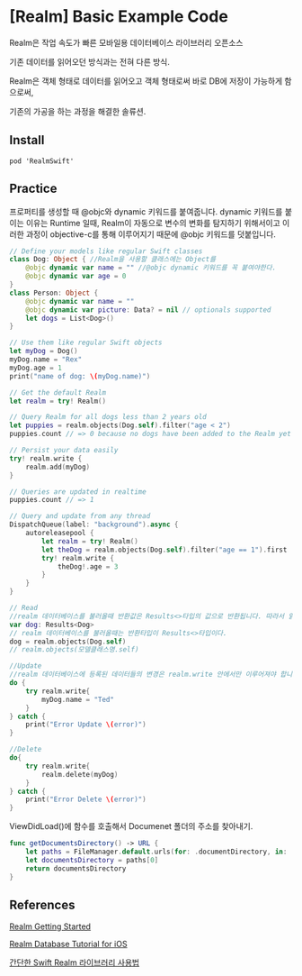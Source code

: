# [Realm] Basic Example Code

Realm은 작업 속도가 빠른 모바일용 데이터베이스 라이브러리 오픈소스

기존 데이터를 읽어오던 방식과는 전혀 다른 방식.

Realm은 객체 형태로 데이터를 읽어오고 객체 형태로써 바로 DB에 저장이 가능하게 함으로써,

기존의 가공을 하는 과정을 해결한 솔류션.

## Install

```pod
pod 'RealmSwift'
```

## Practice

프로퍼티를 생성할 때 @objc와 dynamic 키워드를 붙여줍니다. dynamic 키워드를 붙이는 이유는 Runtime 일때, Realm이 자동으로 변수의 변화를 탐지하기 위해서이고 이러한 과정이 objective-c를 통해 이루어지기 때문에 @objc 키워드를 덧붙입니다.

```swift
// Define your models like regular Swift classes
class Dog: Object { //Realm을 사용할 클래스에는 Object를
    @objc dynamic var name = "" //@objc dynamic 키워드를 꼭 붙여야한다. 
    @objc dynamic var age = 0
}
class Person: Object {
    @objc dynamic var name = ""
    @objc dynamic var picture: Data? = nil // optionals supported
    let dogs = List<Dog>()
}

// Use them like regular Swift objects
let myDog = Dog()
myDog.name = "Rex"
myDog.age = 1
print("name of dog: \(myDog.name)")

// Get the default Realm
let realm = try! Realm()

// Query Realm for all dogs less than 2 years old
let puppies = realm.objects(Dog.self).filter("age < 2")
puppies.count // => 0 because no dogs have been added to the Realm yet

// Persist your data easily
try! realm.write {
    realm.add(myDog)
}

// Queries are updated in realtime
puppies.count // => 1

// Query and update from any thread
DispatchQueue(label: "background").async {
    autoreleasepool {
        let realm = try! Realm()
        let theDog = realm.objects(Dog.self).filter("age == 1").first
        try! realm.write {
            theDog!.age = 3
        }
    }
}

// Read
//realm 데이터베이스를 불러올때 반환값은 Results<>타입의 값으로 반환됩니다. 따라서 읽어온 데이터를 받을 변수의 타입을 Results<>로 지정해야 합니다
var dog: Results<Dog>
// realm 데이터베이스를 불러올때는 반환타입이 Results<>타입이다.
dog = realm.objects(Dog.self)
// realm.objects(모델클래스명.self)

//Update
//realm 데이터베이스에 등록된 데이터들의 변경은 realm.write 안에서만 이루어져야 합니다.
do {
    try realm.write{
        myDog.name = "Ted"
    }
} catch {
	print("Error Update \(error)")
}

//Delete
do{
    try realm.write{
        realm.delete(myDog)
    }
} catch {
	print("Error Delete \(error)")
}
```

ViewDidLoad()에 함수를 호출해서 Documenet 폴더의 주소를 찾아내기.

```swift
func getDocumentsDirectory() -> URL {
    let paths = FileManager.default.urls(for: .documentDirectory, in: .userDomainMask)
    let documentsDirectory = paths[0]
    return documentsDirectory
}
```

## References

[Realm Getting Started](https://docs.mongodb.com/realm-legacy/docs/swift/latest/)

[Realm Database Tutorial for iOS](https://www.youtube.com/watch?v=PmsJW59rNY8)

[간단한 Swift Realm 라이브러리 사용법](https://tonyw.tistory.com/3)